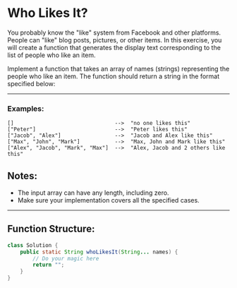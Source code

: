 # Who Likes It?

You probably know the "like" system from Facebook and other platforms. People can "like" blog posts, pictures, or other items. In this exercise, you will create a function that generates the display text corresponding to the list of people who like an item.

Implement a function that takes an array of names (strings) representing the people who like an item. The function should return a string in the format specified below:

---

### Examples:

```
[]                                -->  "no one likes this"
["Peter"]                         -->  "Peter likes this"
["Jacob", "Alex"]                 -->  "Jacob and Alex like this"
["Max", "John", "Mark"]           -->  "Max, John and Mark like this"
["Alex", "Jacob", "Mark", "Max"]  -->  "Alex, Jacob and 2 others like this"
```

## Notes:

- The input array can have any length, including zero.
- Make sure your implementation covers all the specified cases.

---

## Function Structure:

```java
class Solution {
    public static String whoLikesIt(String... names) {
        // Do your magic here
        return "";
    }
}
